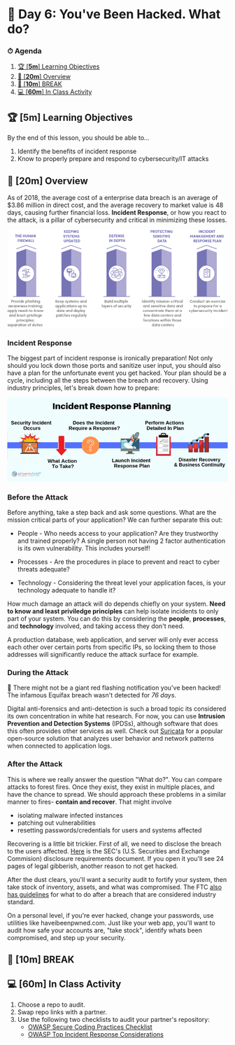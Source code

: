 # 📜 Day 6: You've Been Hacked.  What do?

### ⏱ Agenda

1. [🏆 [**5m**] Learning Objectives](#%f0%9f%8f%86-5m-learning-objectives)
2. [📖 [**20m**] Overview](#%f0%9f%93%96-20m-overview)
3. [🌴 [**10m**] BREAK](#%f0%9f%8c%b4-10m-break)
4. [💻 [**60m**] In Class Activity](#%f0%9f%92%bb-60m-in-class-activity)

## 🏆 [**5m**] Learning Objectives

By the end of this lesson, you should be able to...

1. Identify the benefits of incident response
1. Know to properly prepare and respond to cybersecurity/IT attacks


## 📖 [**20m**] Overview

As of 2018, the average cost of a enterprise data breach is an average of $3.86 million in direct cost, and the average recovery to market value is 48 days, causing further financial loss.  **Incident Response**, or how you react to the attack, is a pillar of cybersecurity and critical in minimizing these losses.

![pillars](lesson6Assets/cybersecurity_pillars.png)


### Incident Response

The biggest part of incident response is ironically preparation! Not only should you lock down those ports and sanitize user input, you should also have a plan for the unfortunate event you get hacked.  Your plan should be a cycle, including all the steps between the breach and recovery.  Using industry principles, let's break down how to prepare:

![incident-response](lesson6Assets/incident-response-planning.png)

### Before the Attack

Before anything, take a step back and ask some questions.  What are the mission critical parts of your application?  We can further separate this out:

* People - Who needs access to your application?  Are they trustworthy and trained properly?  A single person not having 2 factor authentication is its own vulnerability.  This includes yourself!

* Processes - Are the procedures in place to prevent and react to cyber threats adequate?

* Technology - Considering the threat level your application faces, is your technology adequate to handle it?

How much damage an attack will do depends chiefly on your system. **Need to know and least priviledge principles** can help isolate incidents to only part of your system.  You can do this by considering the **people**, **processes**, and **technology** involved, and taking access they don't need.

A production database, web application, and server will only ever access each other over certain ports from specific IPs, so locking them to those addresses will significantly reduce the attack surface for example.

### During the Attack

🚨 There might not be a giant red flashing notification you've been hacked!  The infamous Equifax breach wasn't detected for *76 days*.

Digital anti-forensics and anti-detection is such a broad topic its considered its own concentration in white hat research.  For now, you can use **Intrusion Prevention and Detection Systems** (IPDSs), although software that does this often provides other services as well. Check out [Suricata](https://suricata-ids.org/docs/) for a popular open-source solution that analyzes user behavior and network patterns when connected to application logs.

### After the Attack

This is where we really answer the question "What do?".  You can compare attacks to forest fires.  Once they exist, they exist in multiple places, and have the chance to spread.  We should approach these problems in a similar manner to fires- **contain and recover**.  That might involve

* isolating malware infected instances
* patching out vulnerabilities
* resetting passwords/credentials for users and systems affected

Recovering is a little bit trickier.  First of all, we need to disclose the breach to the users affected. [Here](https://www.sec.gov/rules/interp/2018/33-10459.pdf) is the SEC's (U.S. Securities and Exchange Commision) disclosure requirements document.  If you open it you'll see 24 pages of legal gibberish, another reason to not get hacked.

After the dust clears, you'll want a security audit to fortify your system, then take stock of inventory, assets, and what was compromised.   The FTC [also has guidelines](https://www.ftc.gov/tips-advice/business-center/guidance/data-breach-response-guide-business) for what to do after a breach that are considered industry standard.

On a personal level, if you're ever hacked, change your passwords, use utilities like haveibeenpwned.com.  Just like your web app, you'll want to audit how safe your accounts are, "take stock", identify whats been compromised, and step up your security.

## 🌴 [**10m**] BREAK

## 💻 [**60m**] In Class Activity

1. Choose a repo to audit.
2. Swap repo links with a partner.
3. Use the following two checklists to audit your partner's repository:
    - [OWASP Secure Coding Practices Checklist](https://www.owasp.org/index.php/OWASP_Secure_Coding_Practices_Checklist)
    - [OWASP Top Incident Response Considerations](https://www.owasp.org/images/9/92/Top10ConsiderationsForIncidentResponse.pdf)
